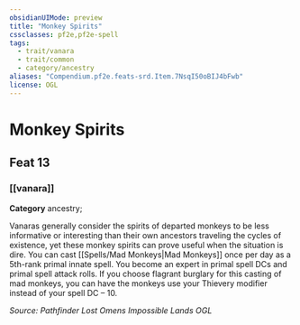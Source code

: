 ```yaml
---
obsidianUIMode: preview
title: "Monkey Spirits"
cssclasses: pf2e,pf2e-spell
tags:
  - trait/vanara
  - trait/common
  - category/ancestry
aliases: "Compendium.pf2e.feats-srd.Item.7NsqI50oBIJ4bFwb"
license: OGL
---
```

# Monkey Spirits
## Feat 13
### [[vanara]]

**Category** ancestry; 




Vanaras generally consider the spirits of departed monkeys to be less informative or interesting than their own ancestors traveling the cycles of existence, yet these monkey spirits can prove useful when the situation is dire. You can cast [[Spells/Mad Monkeys|Mad Monkeys]] once per day as a 5th-rank primal innate spell. You become an expert in primal spell DCs and primal spell attack rolls. If you choose flagrant burglary for this casting of mad monkeys, you can have the monkeys use your Thievery modifier instead of your spell DC – 10.

*Source: Pathfinder Lost Omens Impossible Lands*
*OGL*